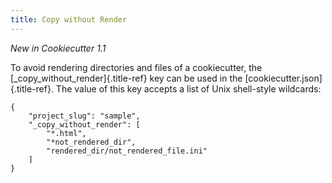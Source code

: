 ```yaml
---
title: Copy without Render
---
```


*New in Cookiecutter 1.1*

To avoid rendering directories and files of a cookiecutter, the
[\_copy\_without\_render]{.title-ref} key can be used in the
[cookiecutter.json]{.title-ref}. The value of this key accepts a list of
Unix shell-style wildcards:

    {
        "project_slug": "sample",
        "_copy_without_render": [
            "*.html",
            "*not_rendered_dir",
            "rendered_dir/not_rendered_file.ini"
        ]
    }
